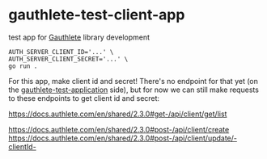 # gauthlete-test-client-app

test app for [Gauthlete](https://github.com/kangkyu/gauthlete) library development

```
AUTH_SERVER_CLIENT_ID='...' \
AUTH_SERVER_CLIENT_SECRET='...' \
go run .
```

For this app, make client id and secret! There's no endpoint for that yet (on the [gauthlete-test-application](https://github.com/kangkyu/gauthlete-test-application) side),
but for now we can still make requests to these endpoints to get client id and secret:

https://docs.authlete.com/en/shared/2.3.0#get-/api/client/get/list

https://docs.authlete.com/en/shared/2.3.0#post-/api/client/create
https://docs.authlete.com/en/shared/2.3.0#post-/api/client/update/-clientId-
